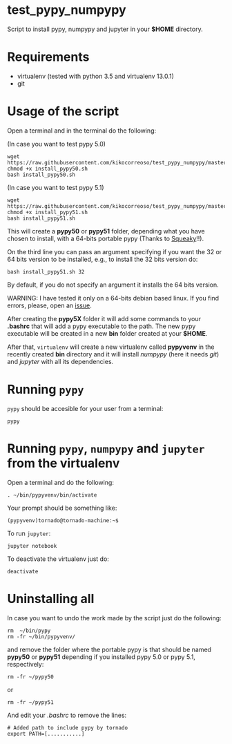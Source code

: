 # test_pypy_numpypy
Script to install pypy, numpypy and jupyter in your **$HOME** directory.

# Requirements

* virtualenv (tested with python 3.5 and virtualenv 13.0.1)
* git

# Usage of the script

Open a terminal and in the terminal do the following:

(In case you want to test pypy 5.0)

    wget https://raw.githubusercontent.com/kikocorreoso/test_pypy_numpypy/master/install_pypy50.sh
    chmod +x install_pypy50.sh
    bash install_pypy50.sh

(In case you want to test pypy 5.1)


    wget https://raw.githubusercontent.com/kikocorreoso/test_pypy_numpypy/master/install_pypy51.sh
    chmod +x install_pypy51.sh
    bash install_pypy51.sh

This will create a **pypy50** or **pypy51** folder, depending what you have chosen to install, with a 64-bits portable pypy (Thanks to [Squeaky](https://github.com/squeaky-pl/portable-pypy)!!).

On the third line you can pass an argument specifying if you want the 32 or 64 bits version to be installed, e.g., to install the 32 bits version do:

    bash install_pypy51.sh 32

By default, if you do not specify an argument it installs the 64 bits version.

WARNING: I have tested it only on a 64-bits debian based linux. If you find errors, please, open an [issue](https://github.com/kikocorreoso/test_pypy_numpypy/issues).

After creating the **pypy5X** folder it will add some commands to your **.bashrc** that will add a pypy executable to the path. The new pypy 
executable will be created in a new **bin** folder created at your **$HOME**.

After that, `virtualenv` will create a new virtualenv called **pypyvenv** in the recently created **bin** directory and it will install *numpypy* (here it needs *git*) and *jupyter* with all its dependencies.

# Running `pypy`

`pypy` should be accesible for your user from a terminal:

    pypy

# Running `pypy`, `numpypy` and `jupyter` from the virtualenv

Open a terminal and do the following:

    . ~/bin/pypyvenv/bin/activate

Your prompt should be something like:

    (pypyvenv)tornado@tornado-machine:~$

To run `jupyter`:

    jupyter notebook

To deactivate the virtualenv just do:

    deactivate

# Uninstalling all

In case you want to undo the work made by the script just do the following:

    rm  ~/bin/pypy
    rm -fr ~/bin/pypyvenv/

and remove the folder where the portable pypy is that should be named **pypy50** or **pypy51** depending if you installed 
pypy 5.0 or pypy 5.1, respectively:

    rm -fr ~/pypy50

or

    rm -fr ~/pypy51

And edit your *.bashrc* to remove the lines:

    # Added path to include pypy by tornado
    export PATH=[...........]





